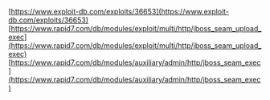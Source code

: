 [https://www.exploit-db.com/exploits/36653](https://www.exploit-db.com/exploits/36653)
[https://www.rapid7.com/db/modules/exploit/multi/http/jboss_seam_upload_exec](https://www.rapid7.com/db/modules/exploit/multi/http/jboss_seam_upload_exec)
[https://www.rapid7.com/db/modules/auxiliary/admin/http/jboss_seam_exec](https://www.rapid7.com/db/modules/auxiliary/admin/http/jboss_seam_exec)
